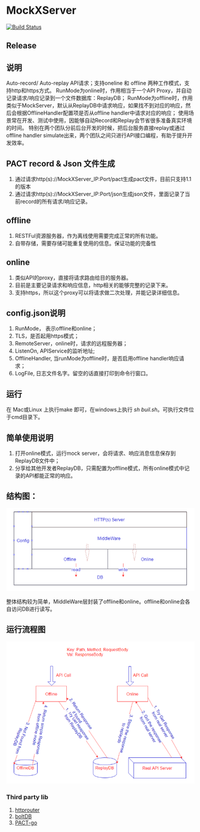 # MockXServer
[![Build Status](https://travis-ci.org/compasses/MockXServer.svg?branch=master)](https://travis-ci.org/compasses/MockXServer)
## Release

## 说明
Auto-record/ Auto-replay API请求；支持oneline 和 offline 两种工作模式，支持http和https方式。
RunMode为online时，作用相当于一个API Proxy，并自动记录请求/响应记录到一个文件数据库：ReplayDB；
RunMode为offline时，作用类似于MockServer，默认从ReplayDB中请求响应，如果找不到对应的响应，然后会根据OfflineHandler配置项是否从offline handler中请求对应的响应；
使用场景常在开发、测试中使用，因能够自动Record和Replay会节省很多准备真实环境的时间。
特别在两个团队分前后台开发的时候，把后台服务直接replay或通过offline handler simulate出来，两个团队之间只进行API接口编程，有助于提升开发效率。

## PACT record & Json 文件生成
1. 通过请求http(s)://MockXServer_IP:Port/pact生成pact文件，目前只支持1.1 的版本
2. 通过请求http(s)://MockXServer_IP:Port/json生成json文件，里面记录了当前record的所有请求/响应记录。

## offline
1.	RESTFul资源服务器，作为离线使用需要完成正常的所有功能。
2. 	自带存储，需要存储可能重复使用的信息。保证功能的完备性

## online
1. 类似API的proxy，直接将请求路由给目的服务器。
2. 目前是主要记录请求和响应信息，http相关的能够完整的记录下来。
3. 支持https，所以这个proxy可以将请求做二次处理，并能记录详细信息。

## config.json说明
1. RunMode， 表示offline和online；
2. TLS，是否起用https模式；
3. RemoteServer，online时，请求的远程服务器；
4. ListenOn, APIService的监听地址;
5. OfflineHandler, 当runMode为offline时，是否启用offline handler响应请求；
5. LogFile, 日志文件名字。留空的话直接打印到命令行窗口。

## 运行
在 Mac或Linux 上执行make 即可，在windows上执行 *sh buil.sh*。可执行文件位于cmd目录下。

## 简单使用说明
1. 打开online模式，运行mock server，会将请求、响应消息信息保存到ReplayDB文件中；
2. 分享给其他开发者ReplayDB，只需配置为offline模式，所有online模式中记录的API都能正常的响应。

## 结构图：
![architecture](./architecture.PNG)

整体结构较为简单，MiddleWare层封装了offline和online。offline和online会各自访问DB进行读写。

## 运行流程图
![workflow](./workflow.PNG)

### Third party lib
1. [httprouter](http://godoc.org/github.com/julienschmidt/httprouter)
2. [boltDB](http://godoc.org/github.com/boltdb/bolt)
3. [PACT-go](https://github.com/SEEK-Jobs/pact-go)
